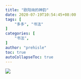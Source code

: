 ```yaml
---
title: "欧阳询的神韵"
date: 2020-07-19T10:54:45+08:00
tags: [
    "多多", "书法"
]
categories: [
    "书法",
]
author: "prehisle"
toc: true
autoCollapseToc: true
---
```




![](https://note.youdao.com/yws/public/resource/40e7acccfd342428f39d3dc7cca9ce31/xmlnote/WEBRESOURCEb29c076964e444bf8ed24842da444b4c/118)


